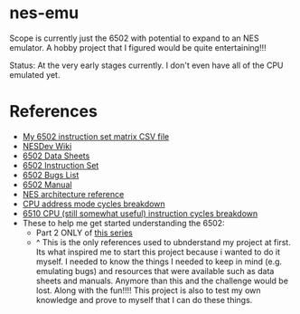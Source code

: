 # nes-emu
Scope is currently just the 6502 with potential to expand to an NES emulator. A hobby project that I figured would be quite entertaining!!!

Status: At the very early stages currently. I don't even have all of the CPU emulated yet.


# References
- [My 6502 instruction set matrix CSV file](https://gist.github.com/mrniceguy127/356a06ac20bf72106305e43b2897bc62)
- [NESDev Wiki](https://wiki.nesdev.org/w/index.php/Nesdev_Wiki)
- [6502 Data Sheets](http://archive.6502.org/datasheets/rockwell_r650x_r651x.pdf)
- [6502 Instruction Set](https://www.masswerk.at/6502/6502_instruction_set.html)
- [6502 Bugs List](http://nesdev.icequake.net/6502bugs.txt)
- [6502 Manual](http://archive.6502.org/datasheets/synertek_programming_manual.pdf)
- [NES architecture reference](http://fms.komkon.org/EMUL8/NES.html)
- [CPU address mode cycles breakdown](https://www.nesdev.org/6502_cpu.txt)
- [6510 CPU (still somewhat useful) instruction cycles breakdown](https://the-dreams.de/aay64.txt)
- These to help me get started understanding the 6502:
  - Part 2 ONLY of [this series](https://www.youtube.com/watch?v=8XmxKPJDGU0)
  - ^ This is the only references used to ubnderstand my project at first. Its what inspired me to start this project because i wanted to do it myself. I needed to know the things I needed to keep in mind (e.g. emulating bugs) and resources that were available such as data sheets and manuals. Anymore than this and the challenge would be lost. Along with the fun!!!! This project is also to test my own knowledge and prove to myself that I can do these things.
